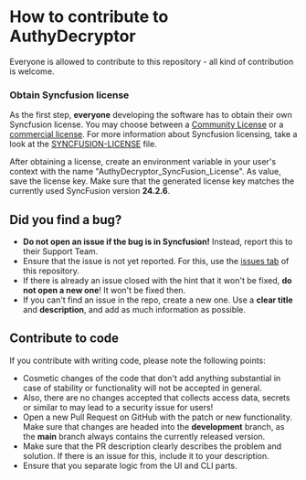 # How to contribute to AuthyDecryptor

Everyone is allowed to contribute to this repository - all kind of contribution is welcome.

### Obtain Syncfusion license
As the first step, **everyone** developing the software has to obtain their own Syncfusion license. You may choose between a [Community License](https://www.syncfusion.com/products/communitylicense) or a [commercial license](https://www.syncfusion.com/sales/teamlicense). For more information about Syncfusion licensing, take a look at the [SYNCFUSION-LICENSE](SYNCFUSION-LICENSE) file.

After obtaining a license, create an environment variable in your user's context with the name "AuthyDecryptor_SyncFusion_License". As value, save the license key. Make sure that the generated license key matches the currently used SyncFusion version **24.2.6**.

## Did you find a bug?
* **Do not open an issue if the bug is in Syncfusion!** Instead, report this to their Support Team.
* Ensure that the issue is not yet reported. For this, use the [issues tab](https://github.com/florian-berger/AuthyDecryptor/issues) of this repository.
* If there is already an issue closed with the hint that it won't be fixed, **do not open a new one**! It won't be fixed then.
* If you can't find an issue in the repo, create a new one. Use a **clear title** and **description**, and add as much information as possible.

## Contribute to code
If you contribute with writing code, please note the following points:
* Cosmetic changes of the code that don't add anything substantial in case of stability or functionality will not be accepted in general.
* Also, there are no changes accepted that collects access data, secrets or similar to may lead to a security issue for users!
* Open a new Pull Request on GitHub with the patch or new functionality. Make sure that changes are headed into the **development** branch, as the **main** branch always contains the currently released version.
* Make sure that the PR description clearly describes the problem and solution. If there is an issue for this, include it to your description.
* Ensure that you separate logic from the UI and CLI parts.
